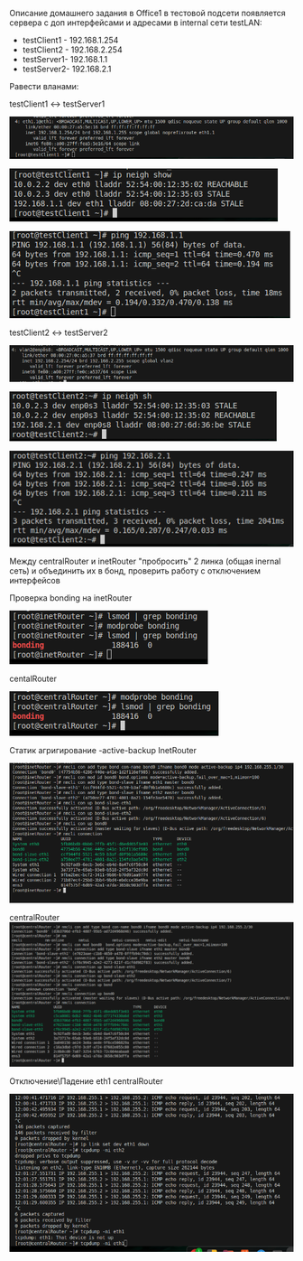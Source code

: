 Описание домашнего задания
в Office1 в тестовой подсети появляется сервера с доп интерфейсами и адресами
в internal сети testLAN: 
- testClient1 - 192.168.1.254
- testClient2 - 192.168.2.254
- testServer1-  192.168.1.1
- testServer2-  192.168.2.1

Равести вланами:

testClient1 <-> testServer1

![alt text](vlan1,2/image.png)

![alt text](vlan1,2/image-1.png)

![alt text](vlan1,2/image-2.png)


testClient2 <-> testServer2

![alt text](vlan1,2/image-3.png)

![alt text](vlan1,2/image-4.png)

![alt text](vlan1,2/image-5.png)




Между centralRouter и inetRouter "пробросить" 2 линка (общая inernal сеть) и объединить их в бонд, проверить работу c отключением интерфейсов

Проверка bonding  на 
inetRouter

![alt text](Bonding/image.png)

centalRouter

![alt text](Bonding/image-1.png)


Статик агригирование -active-backup 
InetRouter

![alt text](Bonding/image-2.png)

centralRouter
![alt text](Bonding/image-3.png)

Отключение\Падение eth1 centralRouter

![alt text](Bonding/image-4.png)
